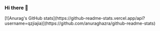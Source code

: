 ### Hi there 👋

<!--
**qzjiajia/qzjiajia** is a ✨ _special_ ✨ repository because its `README.md` (this file) appears on your GitHub profile.

Here are some ideas to get you started:

- 🔭 I’m currently working on ...
- 🌱 I’m currently learning ...
- 👯 I’m looking to collaborate on ...
- 🤔 I’m looking for help with ...
- 💬 Ask me about ...
- 📫 How to reach me: ...
- 😄 Pronouns: ...
- ⚡ Fun fact: ...


-->[![Anurag's GitHub stats](https://github-readme-stats.vercel.app/api?username=qzjiajia)](https://github.com/anuraghazra/github-readme-stats)
